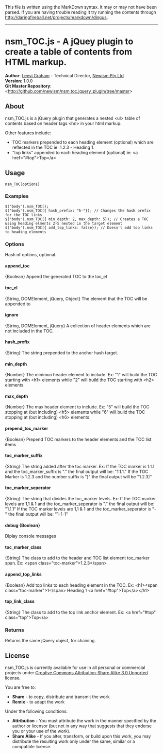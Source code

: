 This file is written using the MarkDown syntax. It may or may not have been parsed. If you are having trouble reading it try running the contents through http://daringfireball.net/projects/markdown/dingus.

---

nsm_TOC.js - A jQuey plugin to create a table of contents from HTML markup.
===========================================================================

**Author**: [Leevi Graham](leevi@newism.com.au) - Technical Director, [Newism Pty Ltd][]  
**Version**: 1.0.0  
**Git Master Repository**: &lt;http://github.com/newism/nsm.toc.jquery_plugin/tree/master&gt;

About
-----

nsm_TOC.js is a jQuery plugin that generates a nested &lt;ul&gt; table of contents based on header tags &lt;h*n*&gt; in your html markup. 

Other features include: 

* TOC markers prepended to each heading element (optional) which are reflected in the TOC ie: 1.2.3 - Heading 1.
* "top links" appended to each heading element (optional) ie: &lt;a href="#top"&gt;Top&lt;/a&gt;

Usage
-----

	nsm_TOC(options)

### Examples

	$('body').nsm_TOC();  
	$('body').nsm_TOC({ hash_prefix: "h-"}); // Changes the hash prefix for the TOC links  
	$('body').nsm_TOC({ min_depth: 2, max_depth: 5}); // Creates a TOC using heading elments 2-5 nested in the target element  
	$('body').nsm_TOC({ add_top_links: false}); // Doesn't add top links to heading elements  

### Options

Hash of options, optional.

#### **append\_toc**
{Boolean} Append the generated TOC to the toc_el

#### **toc\_el**
{String, DOMElement, jQuery, Object} The element that the TOC will be appended to

#### **ignore**
{String, DOMElement, jQuery} A collection of header elements which are not included in the TOC.

#### **hash\_prefix**
{String} The string prepended to the anchor hash target.

#### **min\_depth**
{Number} The minimun header element to include. Ex: "1" will build the TOC starting with &lt;h1&gt; elements while "2" will build the TOC starting with &lt;h2&gt; elements

#### **max\_depth**
{Number} The max header element to include. Ex: "5" will build the TOC stopping at (but including) &lt;h5&gt; elements while "6" will build the TOC stopping at (but including) &lt;h6&gt; elements

#### **prepend_toc\_marker**
{Boolean} Prepend TOC markers to the header elements and the TOC list items

#### **toc\_marker\_suffix**
{String} The string added after the toc marker. Ex: If the TOC marker is 1.1.1 and the toc_marker_suffix is "." the final output will be: "1.1.1." If the TOC Marker is 1.2.3 and the number suffix is ")" the final output will be "1.2.3)"

#### **toc\_marker\_seperator**
{String} The string that divides the toc_marker levels. Ex: If the TOC marker levels are 1,1 & 1 and the toc_marker_seperator is "." the final output will be: "1.1.1" If the TOC marker levels are 1,1 & 1 and the toc_marker_seperator is "-" the final output will be: "1-1-1"

#### **debug** {Boolean}
Diplay console messages

#### **toc\_marker\_class**
{String} The class to add to the header and TOC list element toc_marker span. Ex: &lt;span class="toc-marker"&gt;1.2.3&lt;/span&gt;

#### **append\_top\_links**
{Boolean} Add top links to each heading element in the TOC. Ex: &lt;h1&gt;&lt;span class="toc-marker"&gt;1&lt;/span&gt; Heading 1 &lt;a href="#top"&gt;Top&lt;/a&gt;&lt;/h1&gt;

#### **top\_link\_class**
{String} The class to add to the top link anchor element. Ex: &lt;a href="#top" class="top"&gt;Top&lt;/a&gt;

### Returns

Returns the same jQuery object, for chaining.



License
-------

nsm_TOC.js is currently available for use in all personal or commercial projects under [Creative Commons Attribution-Share Alike 3.0 Unported][] license.

You are free to:

* **Share** - to copy, distribute and transmit the work
* **Remix** - to adapt the work

Under the following conditions:

* **Attribution** - You must attribute the work in the manner specified by the author or licensor (but not in any way that suggests that they endorse you or your use of the work).
* **Share Alike** - If you alter, transform, or build upon this work, you may distribute the resulting work only under the same, similar or a compatible license.

[Newism Pty Ltd]: http://newism.com.au/
[Creative Commons Attribution-Share Alike 3.0 Unported]: http://creativecommons.org/licenses/by-sa/3.0/ 
